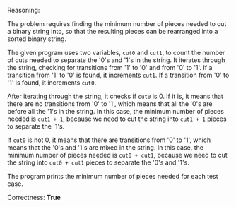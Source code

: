 Reasoning:

The problem requires finding the minimum number of pieces needed to cut a binary string into, so that the resulting pieces can be rearranged into a sorted binary string.

The given program uses two variables, `cut0` and `cut1`, to count the number of cuts needed to separate the '0's and '1's in the string. It iterates through the string, checking for transitions from '1' to '0' and from '0' to '1'. If a transition from '1' to '0' is found, it increments `cut1`. If a transition from '0' to '1' is found, it increments `cut0`.

After iterating through the string, it checks if `cut0` is 0. If it is, it means that there are no transitions from '0' to '1', which means that all the '0's are before all the '1's in the string. In this case, the minimum number of pieces needed is `cut1 + 1`, because we need to cut the string into `cut1 + 1` pieces to separate the '1's.

If `cut0` is not 0, it means that there are transitions from '0' to '1', which means that the '0's and '1's are mixed in the string. In this case, the minimum number of pieces needed is `cut0 + cut1`, because we need to cut the string into `cut0 + cut1` pieces to separate the '0's and '1's.

The program prints the minimum number of pieces needed for each test case.

Correctness: **True**
